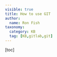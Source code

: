 ```yaml
---
visible: true
title: How to use GIT
author:
  name: Ron Fish
taxonomy:
  category: KB
  tag: [KB,gitlab,git]
---
```

[toc]

